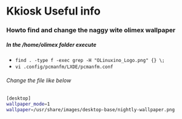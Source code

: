 # Kkiosk Useful info

### Howto find and change the naggy wite olimex wallpaper
##### In the /home/olimex folder execute
- ``find . -type f -exec grep -H "OLinuxino_Logo.png" {} \;``
- ``vi .config/pcmanfm/LXDE/pcmanfm.conf``

###### Change the file like below
```bash
[desktop]
wallpaper_mode=1
wallpaper=/usr/share/images/desktop-base/nightly-wallpaper.png
```
